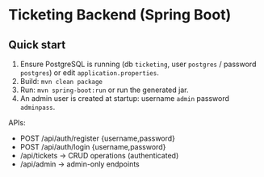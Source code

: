 # Ticketing Backend (Spring Boot)

## Quick start

1. Ensure PostgreSQL is running (db `ticketing`, user `postgres` / password `postgres`) or edit `application.properties`.
2. Build: `mvn clean package`
3. Run: `mvn spring-boot:run` or run the generated jar.
4. An admin user is created at startup: username `admin` password `adminpass`.

APIs:
- POST /api/auth/register {username,password}
- POST /api/auth/login {username,password}
- /api/tickets -> CRUD operations (authenticated)
- /api/admin -> admin-only endpoints

